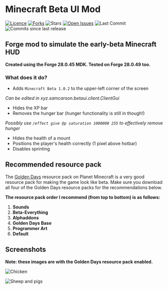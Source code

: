 # Minecraft Beta UI Mod
[![Licence](https://img.shields.io/github/license/samcarsonx/beta-ui)](https://github.com/samcarsonx/beta-ui/blob/master/LICENSE.txt)
[![Forks](https://img.shields.io/github/forks/samcarsonx/beta-ui)](https://github.com/samcarsonx/beta-ui/fork)
![Stars](https://img.shields.io/github/stars/samcarsonx/beta-ui)
[![Open Issues](https://img.shields.io/github/issues/samcarsonx/beta-ui)](https://github.com/samcarsonx/beta-ui/issues)
![Last Commit](https://img.shields.io/github/last-commit/samcarsonx/beta-ui)
![Commits since last release](https://img.shields.io/github/commits-since/samcarsonx/beta-ui/latest)
 
 
## Forge mod to simulate the early-beta Minecraft HUD
**Created using the Forge 28.0.45 MDK. Tested on Forge 28.0.49 too.**

### What does it do?
- Adds `Minecraft Beta 1.0.2` to the upper-left corner of the screen

*Can be edited in xyz.samcarson.betaui.client.ClientGui*
- Hides the XP bar
- Removes the hunger bar (hunger functionality is still in though!)

*Possibly use `/effect give @p saturation 1000000 255` to effectively remove hunger*
- Hides the health of a mount
- Positions the player's health correctly (1 pixel above hotbar)
- Disables sprinting


## Recommended resource pack
The [Golden Days](https://www.planetminecraft.com/texture_pack/1-13-2-golden-days-beta-reversion-for-modern-minecraft/) resource pack on Planet Minecraft is a very good resource pack for making the game look like beta. Make sure you download all four of the Golden Days resource packs for the recommendations below.

**The resource pack order I recommend (from top to bottom) is as follows:**
 1) **Sounds**
 2) **Beta-Everything**
 3) **Alphaddons**
 4) **Golden Days Base**
 5) **Programmer Art**
 6) **Default**

## Screenshots
**Note: these images are with the Golden Days resource pack enabled.**

![Chicken](https://i.imgur.com/LHJvju6.png)

![Sheep and pigs](https://i.imgur.com/42wMMo2.png)
